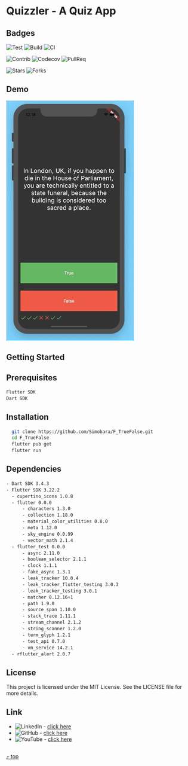 <a name="top"></a>
# Quizzler - A Quiz App

## Badges
![Test](https://img.shields.io/badge/Test-passing-brightgreen)
![Build](https://img.shields.io/badge/Build-passing-brightgreen)
![CI](https://img.shields.io/badge/CI-passing-brightgreen?logo=github)

![Contrib](https://img.shields.io/badge/Contrib-267-blue)
![Codecov](https://img.shields.io/badge/CodeCov-88%25-blue)
![PullReq](https://img.shields.io/badge/PullRequ-171%20open-blue)

![Stars](https://img.shields.io/github/stars/Simobara/F_TrueFalse?style=social)
![Forks](https://img.shields.io/github/forks/Simobara/F_TrueFalse?style=social)


## Demo
![Finished App](Quizzler.gif)


## Getting Started

## Prerequisites
  ```sh
  Flutter SDK
  Dart SDK
  ```

## Installation
```sh
  git clone https://github.com/Simobara/F_TrueFalse.git
  cd F_TrueFalse
  flutter pub get
  flutter run
```

## Dependencies
```sh
- Dart SDK 3.4.3
- Flutter SDK 3.22.2
  - cupertino_icons 1.0.8
  - flutter 0.0.0
      - characters 1.3.0
      - collection 1.18.0
      - material_color_utilities 0.8.0
      - meta 1.12.0
      - sky_engine 0.0.99
      - vector_math 2.1.4
  - flutter_test 0.0.0
      - async 2.11.0
      - boolean_selector 2.1.1
      - clock 1.1.1
      - fake_async 1.3.1
      - leak_tracker 10.0.4
      - leak_tracker_flutter_testing 3.0.3
      - leak_tracker_testing 3.0.1
      - matcher 0.12.16+1
      - path 1.9.0
      - source_span 1.10.0
      - stack_trace 1.11.1
      - stream_channel 2.1.2
      - string_scanner 1.2.0
      - term_glyph 1.2.1
      - test_api 0.7.0
      - vm_service 14.2.1
  - rflutter_alert 2.0.7
```


## License
This project is licensed under the MIT License. See the LICENSE file for more details.


## Link

- ![LinkedIn](https://img.shields.io/badge/LinkedIn-Connect-blue?style=social&logo=linkedin) - [click here](https://www.linkedin.com/in/siba2410)
- ![GitHub](https://img.shields.io/badge/GitHub-Profile-blue?style=social&logo=github) - [click here](https://github.com/Simobara)
- ![YouTube](https://img.shields.io/youtube/views/dQw4w9WgXcQ?style=social) - [click here](https://www.youtube.com/watch?v=dQw4w9WgXcQ)

##
[⤴️ top](#top)